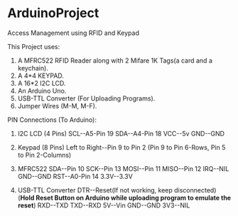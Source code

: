 # ArduinoProject
Access Management using RFID and Keypad

This Project uses:
1. A MFRC522 RFID Reader along with 2 Mifare 1K Tags(a card and a keychain).
2. A 4*4 KEYPAD.
3. A 16*2 I2C LCD. 
4. An Arduino Uno.
5. USB-TTL Converter (For Uploading Programs).
6. Jumper Wires (M-M, M-F).


PIN Connections (To Arduino):
1. I2C LCD (4 Pins)
      SCL--A5-Pin 19
      SDA--A4-Pin 18
      VCC--5v
      GND--GND

2. Keypad (8 Pins)
      Left to Right--Pin 9 to Pin 2
                   (Pin 9 to Pin 6-Rows, Pin 5 to Pin 2-Columns)

3. MFRC522
      SDA--Pin 10
      SCK--Pin 13
      MOSI--Pin 11
      MISO--Pin 12
      IRQ--NIL
      GND--GND
      RST--A0-Pin 14
      3.3V--3.3V

4. USB-TTL Converter
      DTR--Reset(If not working, keep disconnected)(**Hold Reset Button on Arduino while uploading program to emulate the reset**)
      RXD--TXD
      TXD--RXD
      5V--Vin
      GND--GND
      3V3--NIL
